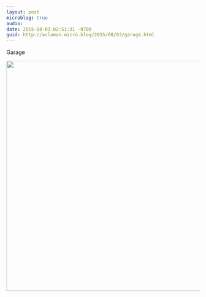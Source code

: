 ```yaml
---
layout: post
microblog: true
audio: 
date: 2015-08-03 02:51:31 -0700
guid: http://aclaman.micro.blog/2015/08/03/garage.html
---
```

Garage

<img src="http://micro.alexclaman.com/uploads/2018/a348840580.jpg" width="600" height="600" />
